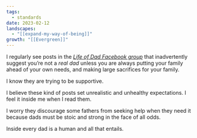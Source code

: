 ```yaml
---
tags:
  - standards
date: 2023-02-12
landscapes:
  - "[[expand-my-way-of-being]]"
growth: "[[Evergreen]]"
---
```

I regularly see posts in the _[Life of Dad Facebook group](https://www.facebook.com/lifeofdad)_ that inadvertently suggest you’re not a _real dad_ unless you are always putting your family ahead of your own needs, and making large sacrifices for your family.

I know they are trying to be supportive.

I believe these kind of posts set unrealistic and unhealthy expectations. I feel it inside me when I read them.

I worry they discourage some fathers from seeking help when they need it because dads must be stoic and strong in the face of all odds.

Inside every dad is a human and all that entails.